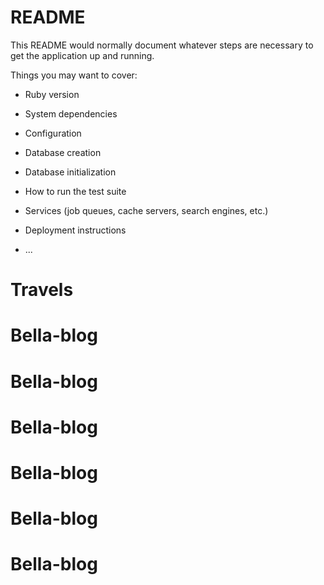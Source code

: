 # README

This README would normally document whatever steps are necessary to get the
application up and running.

Things you may want to cover:

* Ruby version

* System dependencies

* Configuration

* Database creation

* Database initialization

* How to run the test suite

* Services (job queues, cache servers, search engines, etc.)

* Deployment instructions

* ...
# Travels
# Bella-blog
# Bella-blog
# Bella-blog
# Bella-blog
# Bella-blog
# Bella-blog
